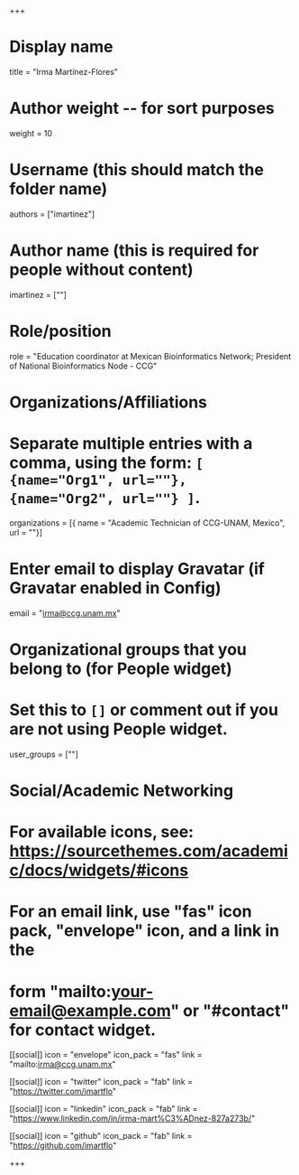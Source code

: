 +++
# Display name
title = "Irma Martínez-Flores"

# Author weight -- for sort purposes
weight = 10

# Username (this should match the folder name)
authors = ["imartinez"]

# Author name (this is required for people without content)
imartinez = [""]

# Role/position
role = "Education coordinator at Mexican Bioinformatics Network; President of National Bioinformatics Node - CCG"

# Organizations/Affiliations
#   Separate multiple entries with a comma, using the form: `[ {name="Org1", url=""}, {name="Org2", url=""} ]`.
organizations = [{ name = "Academic Technician of CCG-UNAM, Mexico", url = ""}]

# Enter email to display Gravatar (if Gravatar enabled in Config)
email = "irma@ccg.unam.mx"

# Organizational groups that you belong to (for People widget)
#   Set this to `[]` or comment out if you are not using People widget.
user_groups = [""]

# Social/Academic Networking
# For available icons, see: https://sourcethemes.com/academic/docs/widgets/#icons
#   For an email link, use "fas" icon pack, "envelope" icon, and a link in the
#   form "mailto:your-email@example.com" or "#contact" for contact widget.

[[social]]
  icon = "envelope"
  icon_pack = "fas"
  link = "mailto:irma@ccg.unam.mx"

  [[social]]
  icon = "twitter"
  icon_pack = "fab"
  link = "https://twitter.com/imartflo"

[[social]]
  icon = "linkedin"
  icon_pack = "fab"
  link = "https://www.linkedin.com/in/irma-mart%C3%ADnez-827a273b/"

[[social]]
   icon = "github"
  icon_pack = "fab"
  link = "https://github.com/imartflo"

+++